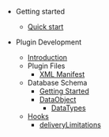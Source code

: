 - Getting started
  - [Quick start](README.md)

- Plugin Development
  - [Introduction](plugins/index.md)
  - Plugin Files
    - [XML Manifest](plugins/files/manifest.md)
  - Database Schema
    - [Getting Started](plugins/database/index.md)
    - [DataObject](plugins/database/DataObject.md)
        - [DataTypes](plugins/database/DataTypes.md)
  - [Hooks](plugins/hooks/index.md)
    - [deliveryLimitations](plugins/hooks/deliveryLimitations.md)
